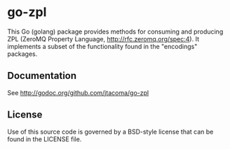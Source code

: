 # go-zpl

This Go (golang) package provides methods for consuming and producing ZPL
(ZeroMQ Property Language, http://rfc.zeromq.org/spec:4).  It implements a
subset of the functionality found in the "encodings" packages.

## Documentation

See http://godoc.org/github.com/jtacoma/go-zpl

## License

Use of this source code is governed by a BSD-style license that can be found in
the LICENSE file.
